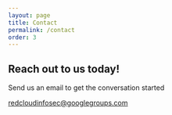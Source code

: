 ```yaml
---
layout: page
title: Contact
permalink: /contact
order: 3
---
```



## Reach out to us today!
Send us an email to get the conversation started

[redcloudinfosec@googlegroups.com](mailto:redcloudinfosec@googlegroups.com)
